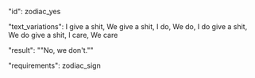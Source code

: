 "id": zodiac_yes

"text_variations":
I give a shit, We give a shit, I do, We do, I do give a shit, We do give a shit, I care, We care

"result":
""No, we don't.""

"requirements": zodiac_sign